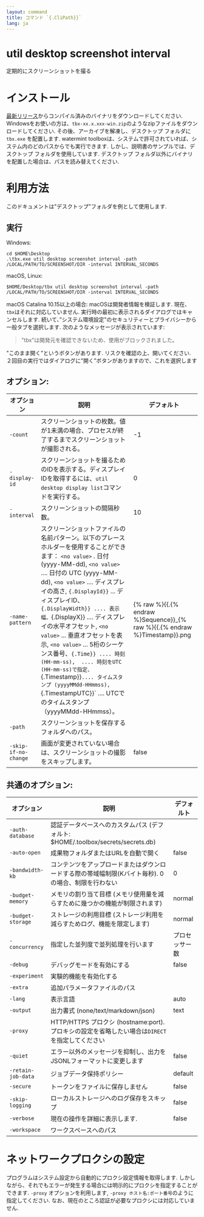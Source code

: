 ```yaml
---
layout: command
title: コマンド `{.CliPath}}`
lang: ja
---
```


# util desktop screenshot interval

定期的にスクリーンショットを撮る 

# インストール

[最新リリース](https://github.com/watermint/toolbox/releases/latest)からコンパイル済みのバイナリをダウンロードしてください. Windowsをお使いの方は、`tbx-xx.x.xxx-win.zip`のようなzipファイルをダウンロードしてください. その後、アーカイブを解凍し、デスクトップ フォルダに `tbx.exe` を配置します.
watermint toolboxは、システムで許可されていれば、システム内のどのパスからでも実行できます. しかし、説明書のサンプルでは、デスクトップ フォルダを使用しています. デスクトップ フォルダ以外にバイナリを配置した場合は、パスを読み替えてください.

# 利用方法

このドキュメントは"デスクトップ"フォルダを例として使用します.

## 実行

Windows:
```
cd $HOME\Desktop
.\tbx.exe util desktop screenshot interval -path /LOCAL/PATH/TO/SCREENSHOT/DIR -interval INTERVAL_SECONDS
```

macOS, Linux:
```
$HOME/Desktop/tbx util desktop screenshot interval -path /LOCAL/PATH/TO/SCREENSHOT/DIR -interval INTERVAL_SECONDS
```

macOS Catalina 10.15以上の場合: macOSは開発者情報を検証します. 現在、`tbx`はそれに対応していません. 実行時の最初に表示されるダイアログではキャンセルします. 続いて、”システム環境設定"のセキュリティーとプライバシーから一般タブを選択します.
次のようなメッセージが表示されています:
> "tbx"は開発元を確認できないため、使用がブロックされました。

"このまま開く"というボタンがあります. リスクを確認の上、開いてください. ２回目の実行ではダイアログに"開く”ボタンがありますので、これを選択します

## オプション:

| オプション           | 説明                                                                                                                                                                                                                                                                                                                                                                                                                                                                                                                                                                                                                   | デフォルト                       |
|----------------------|------------------------------------------------------------------------------------------------------------------------------------------------------------------------------------------------------------------------------------------------------------------------------------------------------------------------------------------------------------------------------------------------------------------------------------------------------------------------------------------------------------------------------------------------------------------------------------------------------------------------|----------------------------------|
| `-count`             | スクリーンショットの枚数。値が1未満の場合、プロセスが終了するまでスクリーンショットが撮影される。                                                                                                                                                                                                                                                                                                                                                                                                                                                                                                                      | -1                               |
| `-display-id`        | スクリーンショットを撮るためのIDを表示する。ディスプレイIDを取得するには、`util desktop display list`コマンドを実行する。                                                                                                                                                                                                                                                                                                                                                                                                                                                                                              | 0                                |
| `-interval`          | スクリーンショットの間隔秒数。                                                                                                                                                                                                                                                                                                                                                                                                                                                                                                                                                                                         | 10                               |
| `-name-pattern`      | スクリーンショットファイルの名前パターン。以下のプレースホルダーを使用することができます： `<no value>` . 日付 (yyyy-MM-dd), `<no value>` .... 日付の UTC (yyyy-MM-dd), `<no value>` .... ディスプレイの高さ, `{.DisplayId}}` ... ディスプレイID、`{.DisplayWidth}} .... 表示幅、`{.DisplayX}} .... ディスプレイの水平オフセット, `<no value>` ... 垂直オフセットを表示, `<no value>` ... 5桁のシーケンス番号、`{.Time}} .... 時刻 (HH-mm-ss), `<no value>` .... 時刻をUTC (HH-mm-ss)で指定、`{.Timestamp}}` .... タイムスタンプ (yyyyMMdd-HHmmss), `{.TimestampUTC}}` .... UTCでのタイムスタンプ（yyyyMMdd-HHmmss）。 | {% raw %}{{.{% endraw %}Sequence}}_{% raw %}{{.{% endraw %}Timestamp}}.png |
| `-path`              | スクリーンショットを保存するフォルダへのパス。                                                                                                                                                                                                                                                                                                                                                                                                                                                                                                                                                                         |                                  |
| `-skip-if-no-change` | 画面が変更されていない場合は、スクリーンショットの撮影をスキップします。                                                                                                                                                                                                                                                                                                                                                                                                                                                                                                                                               | false                            |

## 共通のオプション:

| オプション         | 説明                                                                                               | デフォルト     |
|--------------------|----------------------------------------------------------------------------------------------------|----------------|
| `-auth-database`   | 認証データベースへのカスタムパス (デフォルト: $HOME/.toolbox/secrets/secrets.db)                   |                |
| `-auto-open`       | 成果物フォルダまたはURLを自動で開く                                                                | false          |
| `-bandwidth-kb`    | コンテンツをアップロードまたはダウンロードする際の帯域幅制限(Kバイト毎秒). 0の場合、制限を行わない | 0              |
| `-budget-memory`   | メモリの割り当て目標 (メモリ使用量を減らすために幾つかの機能が制限されます)                        | normal         |
| `-budget-storage`  | ストレージの利用目標 (ストレージ利用を減らすためログ、機能を限定します)                            | normal         |
| `-concurrency`     | 指定した並列度で並列処理を行います                                                                 | プロセッサー数 |
| `-debug`           | デバッグモードを有効にする                                                                         | false          |
| `-experiment`      | 実験的機能を有効化する                                                                             |                |
| `-extra`           | 追加パラメータファイルのパス                                                                       |                |
| `-lang`            | 表示言語                                                                                           | auto           |
| `-output`          | 出力書式 (none/text/markdown/json)                                                                 | text           |
| `-proxy`           | HTTP/HTTPS プロクシ (hostname:port). プロキシの設定を省略したい場合は`DIRECT`を指定してください    |                |
| `-quiet`           | エラー以外のメッセージを抑制し、出力をJSONLフォーマットに変更します                                | false          |
| `-retain-job-data` | ジョブデータ保持ポリシー                                                                           | default        |
| `-secure`          | トークンをファイルに保存しません                                                                   | false          |
| `-skip-logging`    | ローカルストレージへのログ保存をスキップ                                                           | false          |
| `-verbose`         | 現在の操作を詳細に表示します.                                                                      | false          |
| `-workspace`       | ワークスペースへのパス                                                                             |                |

# ネットワークプロクシの設定

プログラムはシステム設定から自動的にプロクシ設定情報を取得します. しかしながら、それでもエラーが発生する場合には明示的にプロクシを指定することができます. `-proxy` オプションを利用します, `-proxy ホスト名:ポート番号`のように指定してください. なお、現在のところ認証が必要なプロクシには対応していません.


